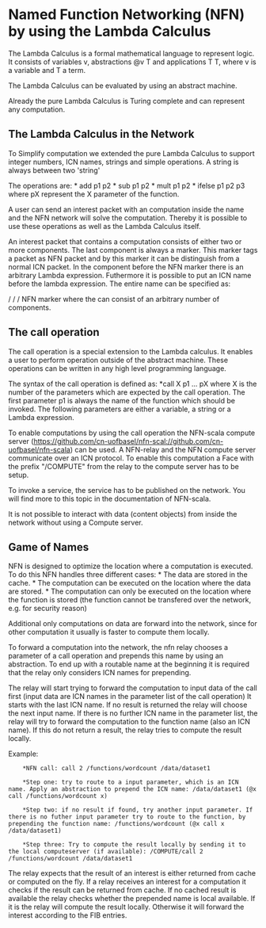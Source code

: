 # Named Function Networking (NFN) by using the Lambda Calculus 

The Lambda Calculus is a formal mathematical language to represent logic. It consists of variables v, abstractions @v T and applications T T, where v is a variable and T a term.

The Lambda Calculus can be evaluated by using an abstract machine. 

Already the pure Lambda Calculus is Turing complete and can represent any computation.

## The Lambda Calculus in the Network
To Simplify computation we extended the pure Lambda Calculus to support integer numbers, ICN names, strings and simple operations.
A string is always between two 'string'

The operations are: 
        * add p1 p2
        * sub p1 p2 
        * mult p1 p2
        * ifelse p1 p2 p3
where pX represent the X parameter of the function.

A user can send an interest packet with an computation inside the name and the NFN network will solve the computation. 
Thereby it is possible to use these operations as well as the Lambda Calculus itself.

An interest packet that contains a computation consists of either two or more components. 
The last component is always a marker. This marker tags a packet as NFN packet and by this marker it can be distinguish from a normal ICN packet.
In the component before the NFN marker there is an arbitrary Lambda expression. 
Futhermore it is possible to put an ICN name before the lambda expression.
The entire name can be specified as:

/ <ICN name components> / <Lambda expression> / NFN marker
where the <ICN name> can consist of an arbitrary number of components.

## The call operation
The call operation is a special extension to the Lambda calculus.
It enables a user to perform operation outside of the abstract machine.
These operations can be written in any high level programming language.

The syntax of the call operation is defined as: 
        *call X p1 ... pX
where X is the number of the parameters which are expected by the call operation.
The first parameter p1 is always the name of the function which should be invoked.
The following parameters are either a variable, a string or a Lambda expression. 

To enable computations by using the call operation the NFN-scala compute server (https://github.com/cn-uofbasel/nfn-scal://github.com/cn-uofbasel/nfn-scala) can be used. 
A NFN-relay and the NFN compute server communicate over an ICN protocol. To enable this computation a Face with the prefix "/COMPUTE" from the relay to the compute server has to be setup.

To invoke a service, the service has to be published on the network. You will find more to this topic in the documentation of NFN-scala.

It is not possible to interact with data (content objects) from inside the network without using a Compute server.

## Game of Names
NFN is designed to optimize the location where a computation is executed.
To do this NFN handles three different cases:
        * The data are stored in the cache.
        * The computation can be executed on the location where the data are stored.
        * The computation can only be executed on the location where the function is stored (the function cannot be transfered over the network, e.g. for security reason)

Additional only computations on data are forward into the network, since for other computation it usually is faster to compute them locally. 

To forward a computation into the network, the nfn relay chooses a parameter of a call operation and prepends this name by using an abstraction.
To end up with a routable name at the beginning it is required that the relay only considers ICN names for prepending.

The relay will start trying to forward the computation to input data of the call first (input data are ICN names in the parameter list of the call operation)
It starts with the last ICN name. If no result is returned the relay will choose the next input name.
If there is no further ICN name in the parameter list, the relay will try to forward the computation to the function name (also an ICN name).
If this do not return a result, the relay tries to compute the result locally.

Example:

        *NFN call: call 2 /functions/wordcount /data/dataset1

        *Step one: try to route to a input parameter, which is an ICN name. Apply an abstraction to prepend the ICN name: /data/dataset1 (@x call /functions/wordcount x)

        *Step two: if no result if found, try another input parameter. If there is no futher input parameter try to route to the function, by prepending the function name: /functions/wordcount (@x call x /data/dataset1)

        *Step three: Try to compute the result locally by sending it to the local computeserver (if available): /COMPUTE/call 2 /functions/wordcount /data/dataset1 

The relay expects that the result of an interest is either returned from cache or computed on the fly. 
If a relay receives an interest for a computation it checks if the result can be returned from cache. 
If no cached result is available the relay checks whether the prepended name is local available. If it is the relay will compute the result locally.
Otherwise it will forward the interest according to the FIB entries.


